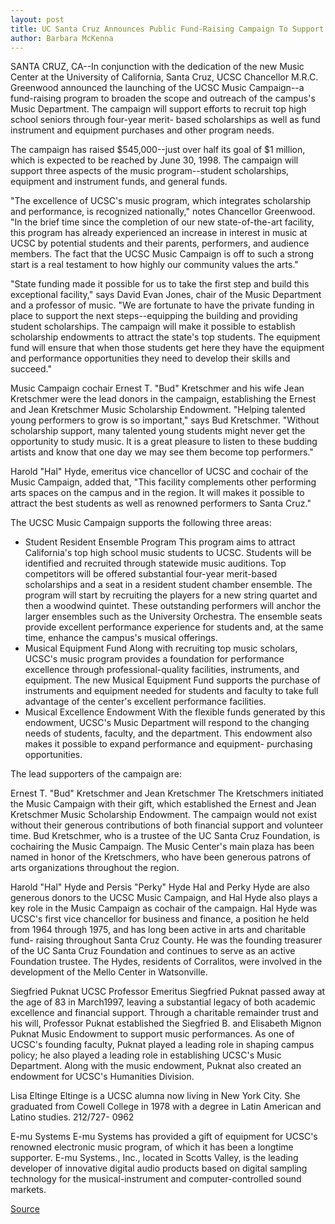 ```yaml
---
layout: post
title: UC Santa Cruz Announces Public Fund-Raising Campaign To Support Music Scholarships And Equipment And Instrument Purchases
author: Barbara McKenna
---
```


SANTA CRUZ, CA--In conjunction with the dedication of the new Music Center at  the University of California, Santa Cruz, UCSC Chancellor M.R.C. Greenwood  announced the launching of the UCSC Music Campaign--a fund-raising program to  broaden the scope and outreach of the campus's Music Department. The campaign  will support efforts to recruit top high school seniors through four-year merit- based scholarships as well as fund instrument and equipment purchases and other  program needs.

The campaign has raised $545,000--just over half its goal of $1 million,  which is expected to be reached by June 30, 1998. The campaign will support  three aspects of the music program--student scholarships, equipment and  instrument funds, and general funds.

"The excellence of UCSC's music program, which integrates scholarship and  performance, is recognized nationally," notes Chancellor Greenwood. "In the brief  time since the completion of our new state-of-the-art facility, this program has  already experienced an increase in interest in music at UCSC by potential  students and their parents, performers, and audience members. The fact that the  UCSC Music Campaign is off to such a strong start is a real testament to how  highly our community values the arts."

"State funding made it possible for us to take the first step and build this  exceptional facility," says David Evan Jones, chair of the Music Department and a  professor of music. "We are fortunate to have the private funding in place to  support the next steps--equipping the building and providing student  scholarships. The campaign will make it possible to establish scholarship  endowments to attract the state's top students. The equipment fund will ensure  that when those students get here they have the equipment and performance  opportunities they need to develop their skills and succeed."

Music Campaign cochair Ernest T. "Bud" Kretschmer and his wife Jean  Kretschmer were the lead donors in the campaign, establishing the Ernest and  Jean Kretschmer Music Scholarship Endowment. "Helping talented young  performers to grow is so important," says Bud Kretschmer. "Without scholarship  support, many talented young students might never get the opportunity to study  music. It is a great pleasure to listen to these budding artists and know that one  day we may see them become top performers."

Harold "Hal" Hyde, emeritus vice chancellor of UCSC and cochair of the Music  Campaign, added that, "This facility complements other performing arts spaces  on the campus and in the region. It will makes it possible to attract the best  students as well as renowned performers to Santa Cruz."

The UCSC Music Campaign supports the following three areas:
* Student Resident Ensemble Program This program aims to attract California's top high school music students to UCSC.  Students will be identified and recruited through statewide music auditions. Top  competitors will be offered substantial four-year merit-based scholarships and a  seat in a resident student chamber ensemble. The program will start by  recruiting the players for a new string quartet and then a woodwind quintet.  These outstanding performers will anchor the larger ensembles such as the  University Orchestra. The ensemble seats provide excellent performance  experience for students and, at the same time, enhance the campus's musical  offerings.
* Musical Equipment Fund Along with recruiting top music scholars, UCSC's music program provides a  foundation for performance excellence through professional-quality facilities,  instruments, and equipment. The new Musical Equipment Fund supports the  purchase of instruments and equipment needed for students and faculty to take  full advantage of the center's excellent performance facilities.
* Musical Excellence Endowment With the flexible funds generated by this endowment, UCSC's Music Department  will respond to the changing needs of students, faculty, and the department. This  endowment also makes it possible to expand performance and equipment- purchasing opportunities.

The lead supporters of the campaign are:

Ernest T. "Bud" Kretschmer and Jean Kretschmer The Kretschmers initiated the Music Campaign with their gift, which established  the Ernest and Jean Kretschmer Music Scholarship Endowment. The campaign  would not exist without their generous contributions of both financial support  and volunteer time. Bud Kretschmer, who is a trustee of the UC Santa Cruz  Foundation, is cochairing the Music Campaign. The Music Center's main plaza has  been named in honor of the Kretschmers, who have been generous patrons of arts  organizations throughout the region.

Harold "Hal" Hyde and Persis "Perky" Hyde Hal and Perky Hyde are also generous donors to the UCSC Music Campaign, and Hal  Hyde also plays a key role in the Music Campaign as cochair of the campaign. Hal  Hyde was UCSC's first vice chancellor for business and finance, a position he held  from 1964 through 1975, and has long been active in arts and charitable fund- raising throughout Santa Cruz County. He was the founding treasurer of the UC  Santa Cruz Foundation and continues to serve as an active Foundation trustee. The  Hydes, residents of Corralitos, were involved in the development of the Mello  Center in Watsonville.

Siegfried Puknat UCSC Professor Emeritus Siegfried Puknat passed away at the age of 83 in  March1997, leaving a substantial legacy of both academic excellence and  financial support. Through a charitable remainder trust and his will, Professor  Puknat established the Siegfried B. and Elisabeth Mignon Puknat Music Endowment  to support music performances. As one of UCSC's founding faculty, Puknat played  a leading role in shaping campus policy; he also played a leading role in  establishing UCSC's Music Department. Along with the music endowment, Puknat  also created an endowment for UCSC's Humanities Division.

Lisa Eltinge  Eltinge is a UCSC alumna now living in New York City. She graduated from Cowell  College in 1978 with a degree in Latin American and Latino studies. 212/727- 0962

E-mu Systems E-mu Systems has provided a gift of equipment for UCSC's renowned electronic  music program, of which it has been a longtime supporter. E-mu Systems., Inc.,  located in Scotts Valley, is the leading developer of innovative digital audio  products based on digital sampling technology for the musical-instrument and  computer-controlled sound markets.

[Source](http://www1.ucsc.edu/news_events/press_releases/archive/96-97/05-97/052297-UCSC_announces_musi.html "Permalink to 052297-UCSC_announces_musi")
